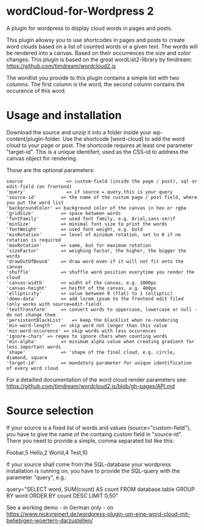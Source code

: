 # wordCloud-for-Wordpress 2
A plugin for wordpress to display cloud words in pages and posts.


This plugin allowsy you to use shortcodes in pages and posts to create word clouds based on a list of counted words or a given text. The words will be rendered into a canvas. Based on their occurrences the size and color changes. This plugin is based on the great wordList2-library by timdream: https://github.com/timdream/wordcloud2.js

The wordlist you provide to this plugin contains a simple list with two columns: The first column is the word, the second column contains the occurence of this word.

# Usage and installation

Download the source and unzip it into a folder inside your wp-content/plugin-folder. Use the shortcode [word-cloud] to add the word cloud to your page or post. The shortcode requires at least one parameter "target-id". This is a unique identifert, used as the CSS-id to address the canvas object for rendering.

Those are the optional parameters:

	source  			  => custom-field (inside the page / post), sql or edit-field (on frontend)
	'query' 			  => if source = query,this is your query 
	'source-id' 		=> the name of the custom page / post field, where you put the word list
	'backgroundColor' => background color of the canvas in hex or rgba
	'gridSize'			=> space between words
	'fontFamily'		=> used font family, e.g. Arial,sans-serif
	'minSize'		 	=> minimal font size to print the words
	'fontWeight'		=> used font weight, e.g. bold
	'minRotation' 		=> level of minimum rotation, set to 0 if no rotation is required
	'maxRotation' 		=> same, but for maximum rotation
	'sizeFactor' 		=> weighing factor, the higher, the bigger the words
	'drawOutOfBound'	=> draw word even if it will not fit onto the canvas
	'shuffle'			=> shuffle word position everytime you render the cloud
	'canvas-width'		=> widht of the canvas, e.g. 1000px	
	'canvas-height'		=> heifht of the canvas, e.g. 400px
	'ellipticity'		=> value between 0 (flat) to 1 (elliptic)
	'demo-data'			=> add lorem ipsum to the frontend edit filed (only works with source=edit-field)
	'textTransform'		=> convert words to uppercase, lowercase or null - do not change them
	'persistentBlackList'	=> keep the blacklist when re-rendering
	'min-word-length'	=> skip word not longer than this value
	'min-word-occurence' => skip words with less occurences
	'ignore-chars' => regex to ignore chars when counting words
	'min-alpha' 		=> minimum alpha value when creating gradient for less important words
	'shape' 			=> 'shape of the final cloud, e.g. circle, diamond, square
	'target-id'			=> mandatory parameter for unique identification of every word cloud

For a detailled documentation of the word cloud render parameters see: https://github.com/timdream/wordcloud2.js/blob/gh-pages/API.md

# Source selection

If your source is a fixed list of words and values (source="custom-field"), you have to give the name of the containg custom field in "source-id". There you need to provide a simple, comma separated list like this:

Foobar,5
Hello,2
World,4
Test,10


If your source shall come from the SQL-database your wordpress installation is running on, you have to provide the SQL-query with the parameter "query", e.g.:

query="SELECT word, SUM(count) AS count FROM database.table GROUP BY word ORDER BY count DESC LIMIT 0,50"

See a working demo - in German only - on https://www.nickyreinert.de/wordpress-plugin-um-eine-word-cloud-mit-beliebigen-woertern-darzustellen/
